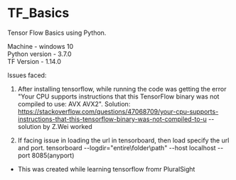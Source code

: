 # TF_Basics
Tensor Flow Basics using Python.

Machine - windows 10 <br />
Python version - 3.7.0 <br />
TF Version - 1.14.0


Issues faced: 

1. After installing tensorflow, while running the code was getting the error 
"Your CPU supports instructions that this TensorFlow binary was not compiled to use: AVX AVX2". 
Solution:  https://stackoverflow.com/questions/47068709/your-cpu-supports-instructions-that-this-tensorflow-binary-was-not-compiled-to-u -- solution by Z.Wei worked

2. If facing issue in loading the url in tensorboard, then load specify the url and port.
  tensorboard --logdir="entire\folder\path" --host localhost --port 8085(anyport)

 


* This was created while learning tensorflow fromr PluralSight
